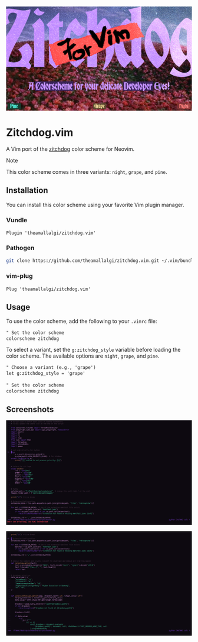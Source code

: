 ![HEADER IMAGE](https://github.com/theamallalgi/zitchdog.vim/blob/main/dependencies/header.png?raw=true)

# Zitchdog.vim

A Vim port of the [zitchdog](https://github.com/theamallalgi/zitchdog) color scheme for Neovim.

> [!NOTE]
> This color scheme comes in three variants: `night`, `grape`, and `pine`.

## Installation

You can install this color scheme using your favorite Vim plugin manager.

### Vundle

```vim
Plugin 'theamallalgi/zitchdog.vim'
```

### Pathogen

```bash
git clone https://github.com/theamallalgi/zitchdog.vim.git ~/.vim/bundle/zitchdog.vim
```

### vim-plug

```vim
Plug 'theamallalgi/zitchdog.vim'
```

## Usage

To use the color scheme, add the following to your `.vimrc` file:

```vim
" Set the color scheme
colorscheme zitchdog
```

To select a variant, set the `g:zitchdog_style` variable before loading the color scheme. The available options are `night`, `grape`, and `pine`.

```vim
" Choose a variant (e.g., 'grape')
let g:zitchdog_style = 'grape'

" Set the color scheme
colorscheme zitchdog
```

## Screenshots

![GRAPE VARIANT A](https://github.com/theamallalgi/zitchdog.vim/blob/main/dependencies/sht-g-a.png?raw=true)

![GRAPE VARIANT B](https://github.com/theamallalgi/zitchdog.vim/blob/main/dependencies/sht-g-b.png?raw=true)
